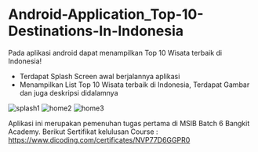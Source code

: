 # Android-Application_Top-10-Destinations-In-Indonesia

Pada aplikasi android dapat menampilkan Top 10 Wisata terbaik di Indonesia!
- Terdapat Splash Screen awal berjalannya aplikasi
- Menampilkan List Top 10 Wisata terbaik di Indonesia, Terdapat Gambar dan juga deskripsi didalamnya

![splash1](https://github.com/rivanansar/Android-Application---Top-10-Destinations-In-Indonesia-/assets/122036556/ef4c9b0d-cc3f-4169-92df-b50d8dcd77f0)
![home2](https://github.com/rivanansar/Android-Application---Top-10-Destinations-In-Indonesia-/assets/122036556/adbc2382-8c78-4802-84d4-970641810d89)
![home3](https://github.com/rivanansar/Android-Application---Top-10-Destinations-In-Indonesia-/assets/122036556/ad4cceaa-19ad-4a8f-af4e-fe44264afa21)

Aplikasi ini merupakan pemenuhan tugas pertama di MSIB Batch 6 Bangkit Academy. Berikut Sertifikat kelulusan Course : https://www.dicoding.com/certificates/NVP77D6GGPR0
